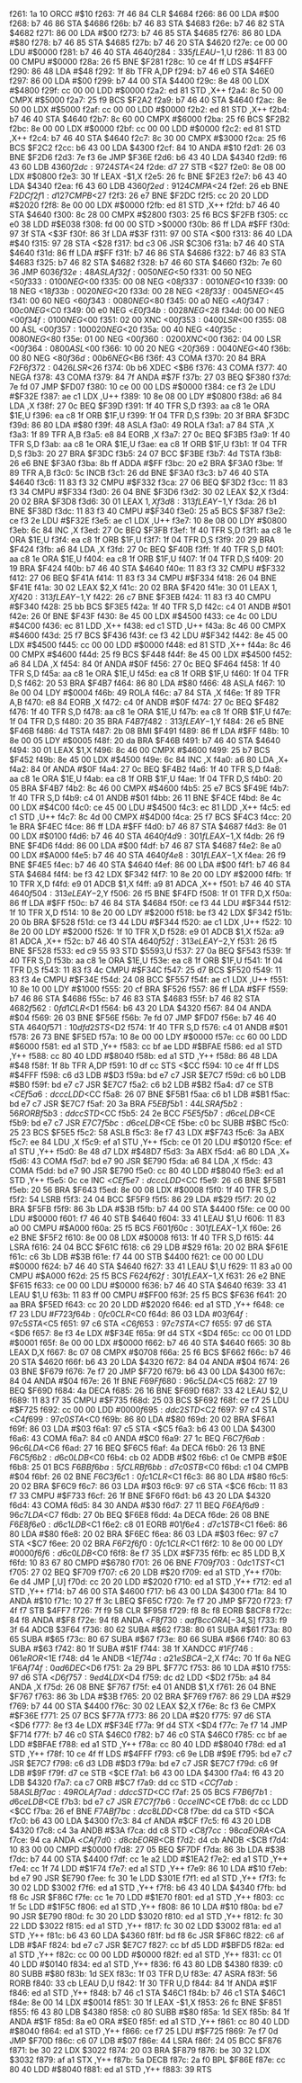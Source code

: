 f261: 1a 10        ORCC   #$10
f263: 7f 46 84     CLR    $4684
f266: 86 00        LDA    #$00
f268: b7 46 86     STA    $4686
f26b: b7 46 83     STA    $4683
f26e: b7 46 82     STA    $4682
f271: 86 00        LDA    #$00
f273: b7 46 85     STA    $4685
f276: 86 80        LDA    #$80
f278: b7 46 85     STA    $4685
f27b: b7 46 20     STA    $4620
f27e: ce 00 00     LDU    #$0000
f281: b7 46 40     STA    $4640
f284: 33 5f        LEAU   -$1,U
f286: 11 83 00 00  CMPU   #$0000
f28a: 26 f5        BNE    $F281
f28c: 10 ce 4f ff  LDS    #$4FFF
f290: 86 48        LDA    #$48
f292: 1f 8b        TFR    A,DP
f294: b7 46 e0     STA    $46E0
f297: 86 00        LDA    #$00
f299: b7 44 00     STA    $4400
f29c: 8e 48 00     LDX    #$4800
f29f: cc 00 00     LDD    #$0000
f2a2: ed 81        STD    ,X++
f2a4: 8c 50 00     CMPX   #$5000
f2a7: 25 f9        BCS    $F2A2
f2a9: b7 46 40     STA    $4640
f2ac: 8e 50 00     LDX    #$5000
f2af: cc 00 00     LDD    #$0000
f2b2: ed 81        STD    ,X++
f2b4: b7 46 40     STA    $4640
f2b7: 8c 60 00     CMPX   #$6000
f2ba: 25 f6        BCS    $F2B2
f2bc: 8e 00 00     LDX    #$0000
f2bf: cc 00 00     LDD    #$0000
f2c2: ed 81        STD    ,X++
f2c4: b7 46 40     STA    $4640
f2c7: 8c 30 00     CMPX   #$3000
f2ca: 25 f6        BCS    $F2C2
f2cc: b6 43 00     LDA    $4300
f2cf: 84 10        ANDA   #$10
f2d1: 26 03        BNE    $F2D6
f2d3: 7e f3 6e     JMP    $F36E
f2d6: b6 43 40     LDA    $4340
f2d9: f6 43 60     LDB    $4360
f2dc: 97 24        STA    <$24
f2de: d7 27        STB    <$27
f2e0: 8e 08 00     LDX    #$0800
f2e3: 30 1f        LEAX   -$1,X
f2e5: 26 fc        BNE    $F2E3
f2e7: b6 43 40     LDA    $4340
f2ea: f6 43 60     LDB    $4360
f2ed: 91 24        CMPA   <$24
f2ef: 26 eb        BNE    $F2DC
f2f1: d1 27        CMPB   <$27
f2f3: 26 e7        BNE    $F2DC
f2f5: cc 20 20     LDD    #$2020
f2f8: 8e 00 00     LDX    #$0000
f2fb: ed 81        STD    ,X++
f2fd: b7 46 40     STA    $4640
f300: 8c 28 00     CMPX   #$2800
f303: 25 f6        BCS    $F2FB
f305: cc e0 38     LDD    #$E038
f308: fd 00 00     STD    >$0000
f30b: 86 ff        LDA    #$FF
f30d: 97 3f        STA    <$3F
f30f: 86 3f        LDA    #$3F
f311: 97 00        STA    <$00
f313: 86 40        LDA    #$40
f315: 97 28        STA    <$28
f317: bd c3 06     JSR    $C306
f31a: b7 46 40     STA    $4640
f31d: 86 ff        LDA    #$FF
f31f: b7 46 86     STA    $4686
f322: b7 46 83     STA    $4683
f325: b7 46 82     STA    $4682
f328: b7 46 60     STA    $4660
f32b: 7e 60 36     JMP    $6036
f32e: 48           ASLA
f32f: 00 50        NEG    <$50
f331: 00 50        NEG    <$50
f333: 01 00        NEG    <$00
f335: 00 08        NEG    <$08
f337: 00 10        NEG    <$10
f339: 00 18        NEG    <$18
f33b: 00 20        NEG    <$20
f33d: 00 28        NEG    <$28
f33f: 00 45        NEG    <$45
f341: 00 60        NEG    <$60
f343: 00 80        NEG    <$80
f345: 00 a0        NEG    <$A0
f347: 00 c0        NEG    <$C0
f349: 00 e0        NEG    <$E0
f34b: 00 28        NEG    <$28
f34d: 00 00        NEG    <$00
f34f: 01 00        NEG    <$00
f351: 02 00        XNC    <$00
f353: 04 00        LSR    <$00
f355: 08 00        ASL    <$00
f357: 10 00 20     NEG    <$20
f35a: 00 40        NEG    <$40
f35c: 00 80        NEG    <$80
f35e: 01 00        NEG    <$00
f360: 02 00        XNC    <$00
f362: 04 00        LSR    <$00
f364: 08 00        ASL    <$00
f366: 10 00 20     NEG    <$20
f369: 00 40        NEG    <$40
f36b: 00 80        NEG    <$80
f36d: 00 b6        NEG    <$B6
f36f: 43           COMA
f370: 20 84        BRA    $F2F6
f372: 04 26        LSR    <$26
f374: 0b b6        XDEC   <$B6
f376: 43           COMA
f377: 40           NEGA
f378: 43           COMA
f379: 84 7f        ANDA   #$7F
f37b: 27 03        BEQ    $F380
f37d: 7e fd 07     JMP    $FD07
f380: 10 ce 00 00  LDS    #$0000
f384: ce f3 2e     LDU    #$F32E
f387: ae c1        LDX    ,U++
f389: 10 8e 08 00  LDY    #$0800
f38d: a6 84        LDA    ,X
f38f: 27 0c        BEQ    $F39D
f391: 1f 40        TFR    S,D
f393: aa c8 1e     ORA    $1E,U
f396: ea c8 1f     ORB    $1F,U
f399: 1f 04        TFR    D,S
f39b: 20 3f        BRA    $F3DC
f39d: 86 80        LDA    #$80
f39f: 48           ASLA
f3a0: 49           ROLA
f3a1: a7 84        STA    ,X
f3a3: 1f 89        TFR    A,B
f3a5: e8 84        EORB   ,X
f3a7: 27 0c        BEQ    $F3B5
f3a9: 1f 40        TFR    S,D
f3ab: aa c8 1e     ORA    $1E,U
f3ae: ea c8 1f     ORB    $1F,U
f3b1: 1f 04        TFR    D,S
f3b3: 20 27        BRA    $F3DC
f3b5: 24 07        BCC    $F3BE
f3b7: 4d           TSTA
f3b8: 26 e6        BNE    $F3A0
f3ba: 8b ff        ADDA   #$FF
f3bc: 20 e2        BRA    $F3A0
f3be: 1f 89        TFR    A,B
f3c0: 5c           INCB
f3c1: 26 dd        BNE    $F3A0
f3c3: b7 46 40     STA    $4640
f3c6: 11 83 f3 32  CMPU   #$F332
f3ca: 27 06        BEQ    $F3D2
f3cc: 11 83 f3 34  CMPU   #$F334
f3d0: 26 04        BNE    $F3D6
f3d2: 30 02        LEAX   $2,X
f3d4: 20 02        BRA    $F3D8
f3d6: 30 01        LEAX   $1,X
f3d8: 31 3f        LEAY   -$1,Y
f3da: 26 b1        BNE    $F38D
f3dc: 11 83 f3 40  CMPU   #$F340
f3e0: 25 a5        BCS    $F387
f3e2: ce f3 2e     LDU    #$F32E
f3e5: ae c1        LDX    ,U++
f3e7: 10 8e 08 00  LDY    #$0800
f3eb: 6c 84        INC    ,X
f3ed: 27 0c        BEQ    $F3FB
f3ef: 1f 40        TFR    S,D
f3f1: aa c8 1e     ORA    $1E,U
f3f4: ea c8 1f     ORB    $1F,U
f3f7: 1f 04        TFR    D,S
f3f9: 20 29        BRA    $F424
f3fb: a6 84        LDA    ,X
f3fd: 27 0c        BEQ    $F40B
f3ff: 1f 40        TFR    S,D
f401: aa c8 1e     ORA    $1E,U
f404: ea c8 1f     ORB    $1F,U
f407: 1f 04        TFR    D,S
f409: 20 19        BRA    $F424
f40b: b7 46 40     STA    $4640
f40e: 11 83 f3 32  CMPU   #$F332
f412: 27 06        BEQ    $F41A
f414: 11 83 f3 34  CMPU   #$F334
f418: 26 04        BNE    $F41E
f41a: 30 02        LEAX   $2,X
f41c: 20 02        BRA    $F420
f41e: 30 01        LEAX   $1,X
f420: 31 3f        LEAY   -$1,Y
f422: 26 c7        BNE    $F3EB
f424: 11 83 f3 40  CMPU   #$F340
f428: 25 bb        BCS    $F3E5
f42a: 1f 40        TFR    S,D
f42c: c4 01        ANDB   #$01
f42e: 26 0f        BNE    $F43F
f430: 8e 45 00     LDX    #$4500
f433: ce 4c 00     LDU    #$4C00
f436: ec 81        LDD    ,X++
f438: ed c1        STD    ,U++
f43a: 8c 46 00     CMPX   #$4600
f43d: 25 f7        BCS    $F436
f43f: ce f3 42     LDU    #$F342
f442: 8e 45 00     LDX    #$4500
f445: cc 00 00     LDD    #$0000
f448: ed 81        STD    ,X++
f44a: 8c 46 00     CMPX   #$4600
f44d: 25 f9        BCS    $F448
f44f: 8e 45 00     LDX    #$4500
f452: a6 84        LDA    ,X
f454: 84 0f        ANDA   #$0F
f456: 27 0c        BEQ    $F464
f458: 1f 40        TFR    S,D
f45a: aa c8 1e     ORA    $1E,U
f45d: ea c8 1f     ORB    $1F,U
f460: 1f 04        TFR    D,S
f462: 20 53        BRA    $F4B7
f464: 86 80        LDA    #$80
f466: 48           ASLA
f467: 10 8e 00 04  LDY    #$0004
f46b: 49           ROLA
f46c: a7 84        STA    ,X
f46e: 1f 89        TFR    A,B
f470: e8 84        EORB   ,X
f472: c4 0f        ANDB   #$0F
f474: 27 0c        BEQ    $F482
f476: 1f 40        TFR    S,D
f478: aa c8 1e     ORA    $1E,U
f47b: ea c8 1f     ORB    $1F,U
f47e: 1f 04        TFR    D,S
f480: 20 35        BRA    $F4B7
f482: 31 3f        LEAY   -$1,Y
f484: 26 e5        BNE    $F46B
f486: 4d           TSTA
f487: 2b 08        BMI    $F491
f489: 86 ff        LDA    #$FF
f48b: 10 8e 00 05  LDY    #$0005
f48f: 20 da        BRA    $F46B
f491: b7 46 40     STA    $4640
f494: 30 01        LEAX   $1,X
f496: 8c 46 00     CMPX   #$4600
f499: 25 b7        BCS    $F452
f49b: 8e 45 00     LDX    #$4500
f49e: 6c 84        INC    ,X
f4a0: a6 80        LDA    ,X+
f4a2: 84 0f        ANDA   #$0F
f4a4: 27 0c        BEQ    $F4B2
f4a6: 1f 40        TFR    S,D
f4a8: aa c8 1e     ORA    $1E,U
f4ab: ea c8 1f     ORB    $1F,U
f4ae: 1f 04        TFR    D,S
f4b0: 20 05        BRA    $F4B7
f4b2: 8c 46 00     CMPX   #$4600
f4b5: 25 e7        BCS    $F49E
f4b7: 1f 40        TFR    S,D
f4b9: c4 01        ANDB   #$01
f4bb: 26 11        BNE    $F4CE
f4bd: 8e 4c 00     LDX    #$4C00
f4c0: ce 45 00     LDU    #$4500
f4c3: ec 81        LDD    ,X++
f4c5: ed c1        STD    ,U++
f4c7: 8c 4d 00     CMPX   #$4D00
f4ca: 25 f7        BCS    $F4C3
f4cc: 20 1e        BRA    $F4EC
f4ce: 86 ff        LDA    #$FF
f4d0: b7 46 87     STA    $4687
f4d3: 8e 01 00     LDX    #$0100
f4d6: b7 46 40     STA    $4640
f4d9: 30 1f        LEAX   -$1,X
f4db: 26 f9        BNE    $F4D6
f4dd: 86 00        LDA    #$00
f4df: b7 46 87     STA    $4687
f4e2: 8e a0 00     LDX    #$A000
f4e5: b7 46 40     STA    $4640
f4e8: 30 1f        LEAX   -$1,X
f4ea: 26 f9        BNE    $F4E5
f4ec: b7 46 40     STA    $4640
f4ef: 86 00        LDA    #$00
f4f1: b7 46 84     STA    $4684
f4f4: be f3 42     LDX    $F342
f4f7: 10 8e 20 00  LDY    #$2000
f4fb: 1f 10        TFR    X,D
f4fd: e9 01        ADCB   $1,X
f4ff: a9 81        ADCA   ,X++
f501: b7 46 40     STA    $4640
f504: 31 3e        LEAY   -$2,Y
f506: 26 f5        BNE    $F4FD
f508: 1f 01        TFR    D,X
f50a: 86 ff        LDA    #$FF
f50c: b7 46 84     STA    $4684
f50f: ce f3 44     LDU    #$F344
f512: 1f 10        TFR    X,D
f514: 10 8e 20 00  LDY    #$2000
f518: be f3 42     LDX    $F342
f51b: 20 0b        BRA    $F528
f51d: ce f3 44     LDU    #$F344
f520: ae c1        LDX    ,U++
f522: 10 8e 20 00  LDY    #$2000
f526: 1f 10        TFR    X,D
f528: e9 01        ADCB   $1,X
f52a: a9 81        ADCA   ,X++
f52c: b7 46 40     STA    $4640
f52f: 31 3e        LEAY   -$2,Y
f531: 26 f5        BNE    $F528
f533: ed c9 55 93  STD    $5593,U
f537: 27 0a        BEQ    $F543
f539: 1f 40        TFR    S,D
f53b: aa c8 1e     ORA    $1E,U
f53e: ea c8 1f     ORB    $1F,U
f541: 1f 04        TFR    D,S
f543: 11 83 f3 4c  CMPU   #$F34C
f547: 25 d7        BCS    $F520
f549: 11 83 f3 4e  CMPU   #$F34E
f54d: 24 08        BCC    $F557
f54f: ae c1        LDX    ,U++
f551: 10 8e 10 00  LDY    #$1000
f555: 20 cf        BRA    $F526
f557: 86 ff        LDA    #$FF
f559: b7 46 86     STA    $4686
f55c: b7 46 83     STA    $4683
f55f: b7 46 82     STA    $4682
f562: 0f d1        CLR    <$D1
f564: b6 43 20     LDA    $4320
f567: 84 04        ANDA   #$04
f569: 26 03        BNE    $F56E
f56b: 7e fd 07     JMP    $FD07
f56e: b7 46 40     STA    $4640
f571: 10 df d2     STS    <$D2
f574: 1f 40        TFR    S,D
f576: c4 01        ANDB   #$01
f578: 26 73        BNE    $F5ED
f57a: 10 8e 00 00  LDY    #$0000
f57e: cc 60 00     LDD    #$6000
f581: ed a1        STD    ,Y++
f583: cc bf ae     LDD    #$BFAE
f586: ed a1        STD    ,Y++
f588: cc 80 40     LDD    #$8040
f58b: ed a1        STD    ,Y++
f58d: 86 48        LDA    #$48
f58f: 1f 8b        TFR    A,DP
f591: 10 df cc     STS    <$CC
f594: 10 ce 4f ff  LDS    #$4FFF
f598: c6 d3        LDB    #$D3
f59a: bd e7 c7     JSR    $E7C7
f59d: c6 b0        LDB    #$B0
f59f: bd e7 c7     JSR    $E7C7
f5a2: c6 b2        LDB    #$B2
f5a4: d7 ce        STB    <$CE
f5a6: dc cc        LDD    <$CC
f5a8: 26 07        BNE    $F5B1
f5aa: c6 b1        LDB    #$B1
f5ac: bd e7 c7     JSR    $E7C7
f5af: 20 3a        BRA    $F5EB
f5b1: 44           LSRA
f5b2: 56           RORB
f5b3: dd cc        STD    <$CC
f5b5: 24 2e        BCC    $F5E5
f5b7: d6 ce        LDB    <$CE
f5b9: bd e7 c7     JSR    $E7C7
f5bc: d6 ce        LDB    <$CE
f5be: c0 bc        SUBB   #$BC
f5c0: 25 23        BCS    $F5E5
f5c2: 58           ASLB
f5c3: 8e f7 43     LDX    #$F743
f5c6: 3a           ABX
f5c7: ee 84        LDU    ,X
f5c9: ef a1        STU    ,Y++
f5cb: ce 01 20     LDU    #$0120
f5ce: ef a1        STU    ,Y++
f5d0: 8e 48 d7     LDX    #$48D7
f5d3: 3a           ABX
f5d4: a6 80        LDA    ,X+
f5d6: 43           COMA
f5d7: bd e7 90     JSR    $E790
f5da: a6 84        LDA    ,X
f5dc: 43           COMA
f5dd: bd e7 90     JSR    $E790
f5e0: cc 80 40     LDD    #$8040
f5e3: ed a1        STD    ,Y++
f5e5: 0c ce        INC    <$CE
f5e7: dc cc        LDD    <$CC
f5e9: 26 c6        BNE    $F5B1
f5eb: 20 56        BRA    $F643
f5ed: 8e 00 08     LDX    #$0008
f5f0: 1f 40        TFR    S,D
f5f2: 54           LSRB
f5f3: 24 04        BCC    $F5F9
f5f5: 86 29        LDA    #$29
f5f7: 20 02        BRA    $F5FB
f5f9: 86 3b        LDA    #$3B
f5fb: b7 44 00     STA    $4400
f5fe: ce 00 00     LDU    #$0000
f601: f7 46 40     STB    $4640
f604: 33 41        LEAU   $1,U
f606: 11 83 a0 00  CMPU   #$A000
f60a: 25 f5        BCS    $F601
f60c: 30 1f        LEAX   -$1,X
f60e: 26 e2        BNE    $F5F2
f610: 8e 00 08     LDX    #$0008
f613: 1f 40        TFR    S,D
f615: 44           LSRA
f616: 24 04        BCC    $F61C
f618: c6 29        LDB    #$29
f61a: 20 02        BRA    $F61E
f61c: c6 3b        LDB    #$3B
f61e: f7 44 00     STB    $4400
f621: ce 00 00     LDU    #$0000
f624: b7 46 40     STA    $4640
f627: 33 41        LEAU   $1,U
f629: 11 83 a0 00  CMPU   #$A000
f62d: 25 f5        BCS    $F624
f62f: 30 1f        LEAX   -$1,X
f631: 26 e2        BNE    $F615
f633: ce 00 00     LDU    #$0000
f636: b7 46 40     STA    $4640
f639: 33 41        LEAU   $1,U
f63b: 11 83 ff 00  CMPU   #$FF00
f63f: 25 f5        BCS    $F636
f641: 20 aa        BRA    $F5ED
f643: cc 20 20     LDD    #$2020
f646: ed a1        STD    ,Y++
f648: ce f7 23     LDU    #$F723
f64b: 0f c0        CLR    <$C0
f64d: 86 03        LDA    #$03
f64f: 97 c5        STA    <$C5
f651: 97 c6        STA    <$C6
f653: 97 c7        STA    <$C7
f655: 97 d6        STA    <$D6
f657: 8e f3 4e     LDX    #$F34E
f65a: 9f d4        STX    <$D4
f65c: cc 00 01     LDD    #$0001
f65f: 8e 00 00     LDX    #$0000
f662: b7 46 40     STA    $4640
f665: 30 8b        LEAX   D,X
f667: 8c 07 08     CMPX   #$0708
f66a: 25 f6        BCS    $F662
f66c: b7 46 20     STA    $4620
f66f: b6 43 20     LDA    $4320
f672: 84 04        ANDA   #$04
f674: 26 03        BNE    $F679
f676: 7e f7 20     JMP    $F720
f679: b6 43 00     LDA    $4300
f67c: 84 04        ANDA   #$04
f67e: 26 1f        BNE    $F69F
f680: 96 c5        LDA    <$C5
f682: 27 19        BEQ    $F69D
f684: 4a           DECA
f685: 26 16        BNE    $F69D
f687: 33 42        LEAU   $2,U
f689: 11 83 f7 35  CMPU   #$F735
f68d: 25 03        BCS    $F692
f68f: ce f7 25     LDU    #$F725
f692: cc 00 00     LDD    #$0000
f695: dd c2        STD    <$C2
f697: 97 c4        STA    <$C4
f699: 97 c0        STA    <$C0
f69b: 86 80        LDA    #$80
f69d: 20 02        BRA    $F6A1
f69f: 86 03        LDA    #$03
f6a1: 97 c5        STA    <$C5
f6a3: b6 43 00     LDA    $4300
f6a6: 43           COMA
f6a7: 84 c0        ANDA   #$C0
f6a9: 27 1c        BEQ    $F6C7
f6ab: 96 c6        LDA    <$C6
f6ad: 27 16        BEQ    $F6C5
f6af: 4a           DECA
f6b0: 26 13        BNE    $F6C5
f6b2: d6 c0        LDB    <$C0
f6b4: cb 02        ADDB   #$02
f6b6: c1 0e        CMPB   #$0E
f6b8: 25 01        BCS    $F6BB
f6ba: 5f           CLRB
f6bb: d7 c0        STB    <$C0
f6bd: c1 04        CMPB   #$04
f6bf: 26 02        BNE    $F6C3
f6c1: 0f c1        CLR    <$C1
f6c3: 86 80        LDA    #$80
f6c5: 20 02        BRA    $F6C9
f6c7: 86 03        LDA    #$03
f6c9: 97 c6        STA    <$C6
f6cb: 11 83 f7 33  CMPU   #$F733
f6cf: 26 1f        BNE    $F6F0
f6d1: b6 43 20     LDA    $4320
f6d4: 43           COMA
f6d5: 84 30        ANDA   #$30
f6d7: 27 11        BEQ    $F6EA
f6d9: 96 c7        LDA    <$C7
f6db: 27 0b        BEQ    $F6E8
f6dd: 4a           DECA
f6de: 26 08        BNE    $F6E8
f6e0: d6 c1        LDB    <$C1
f6e2: c8 01        EORB   #$01
f6e4: d7 c1        STB    <$C1
f6e6: 86 80        LDA    #$80
f6e8: 20 02        BRA    $F6EC
f6ea: 86 03        LDA    #$03
f6ec: 97 c7        STA    <$C7
f6ee: 20 02        BRA    $F6F2
f6f0: 0f c1        CLR    <$C1
f6f2: 10 8e 00 00  LDY    #$0000
f6f6: d6 c0        LDB    <$C0
f6f8: 8e f7 35     LDX    #$F735
f6fb: ec 85        LDD    B,X
f6fd: 10 83 67 80  CMPD   #$6780
f701: 26 06        BNE    $F709
f703: 0d c1        TST    <$C1
f705: 27 02        BEQ    $F709
f707: c6 20        LDB    #$20
f709: ed a1        STD    ,Y++
f70b: 6e d4        JMP    [,U]
f70d: cc 20 20     LDD    #$2020
f710: ed a1        STD    ,Y++
f712: ed a1        STD    ,Y++
f714: b7 46 00     STA    $4600
f717: b6 43 00     LDA    $4300
f71a: 84 10        ANDA   #$10
f71c: 10 27 ff 3c  LBEQ   $F65C
f720: 7e f7 20     JMP    $F720
f723: f7 4f f7     STB    $4FF7
f726: 7f f9 58     CLR    $F958
f729: f8 8c f8     EORB   $8CF8
f72c: 84 f8        ANDA   #$F8
f72e: 94 f8        ANDA   <$F8
f730: aa f8 cc     ORA    [-$34,S]
f733: f9 3f 64     ADCB   $3F64
f736: 80 62        SUBA   #$62
f738: 80 61        SUBA   #$61
f73a: 80 65        SUBA   #$65
f73c: 80 67        SUBA   #$67
f73e: 80 66        SUBA   #$66
f740: 80 63        SUBA   #$63
f742: 80 1f        SUBA   #$1F
f744: 38 1f        XANDCC #$1F
f746: 06 1e        ROR    <$1E
f748: d4 1e        ANDB   <$1E
f74a: a2 1e        SBCA   -$2,X
f74c: 70 1f 6a     NEG    $1F6A
f74f: 0a d6        DEC    <$D6
f751: 2a 29        BPL    $F77C
f753: 86 10        LDA    #$10
f755: 97 d6        STA    <$D6
f757: 9e d4        LDX    <$D4
f759: dc d2        LDD    <$D2
f75b: a4 84        ANDA   ,X
f75d: 26 08        BNE    $F767
f75f: e4 01        ANDB   $1,X
f761: 26 04        BNE    $F767
f763: 86 3b        LDA    #$3B
f765: 20 02        BRA    $F769
f767: 86 29        LDA    #$29
f769: b7 44 00     STA    $4400
f76c: 30 02        LEAX   $2,X
f76e: 8c f3 6e     CMPX   #$F36E
f771: 25 07        BCS    $F77A
f773: 86 20        LDA    #$20
f775: 97 d6        STA    <$D6
f777: 8e f3 4e     LDX    #$F34E
f77a: 9f d4        STX    <$D4
f77c: 7e f7 14     JMP    $F714
f77f: b7 46 c0     STA    $46C0
f782: b7 46 c0     STA    $46C0
f785: cc bf ae     LDD    #$BFAE
f788: ed a1        STD    ,Y++
f78a: cc 80 40     LDD    #$8040
f78d: ed a1        STD    ,Y++
f78f: 10 ce 4f ff  LDS    #$4FFF
f793: c6 9e        LDB    #$9E
f795: bd e7 c7     JSR    $E7C7
f798: c6 d3        LDB    #$D3
f79a: bd e7 c7     JSR    $E7C7
f79d: c6 9f        LDB    #$9F
f79f: d7 ce        STB    <$CE
f7a1: b6 43 00     LDA    $4300
f7a4: f6 43 20     LDB    $4320
f7a7: ca c7        ORB    #$C7
f7a9: dd cc        STD    <$CC
f7ab: 58           ASLB
f7ac: 49           ROLA
f7ad: dd cc        STD    <$CC
f7af: 25 05        BCS    $F7B6
f7b1: d6 ce        LDB    <$CE
f7b3: bd e7 c7     JSR    $E7C7
f7b6: 0c ce        INC    <$CE
f7b8: dc cc        LDD    <$CC
f7ba: 26 ef        BNE    $F7AB
f7bc: dc c8        LDD    <$C8
f7be: dd ca        STD    <$CA
f7c0: b6 43 00     LDA    $4300
f7c3: 84 cf        ANDA   #$CF
f7c5: f6 43 20     LDB    $4320
f7c8: c4 3a        ANDB   #$3A
f7ca: dd c8        STD    <$C8
f7cc: 98 ca        EORA   <$CA
f7ce: 94 ca        ANDA   <$CA
f7d0: d8 cb        EORB   <$CB
f7d2: d4 cb        ANDB   <$CB
f7d4: 10 83 00 00  CMPD   #$0000
f7d8: 27 05        BEQ    $F7DF
f7da: 86 3b        LDA    #$3B
f7dc: b7 44 00     STA    $4400
f7df: cc 1e a2     LDD    #$1EA2
f7e2: ed a1        STD    ,Y++
f7e4: cc 1f 74     LDD    #$1F74
f7e7: ed a1        STD    ,Y++
f7e9: 86 10        LDA    #$10
f7eb: bd e7 90     JSR    $E790
f7ee: fc 30 1e     LDD    $301E
f7f1: ed a1        STD    ,Y++
f7f3: fc 30 02     LDD    $3002
f7f6: ed a1        STD    ,Y++
f7f8: b6 43 40     LDA    $4340
f7fb: bd f8 6c     JSR    $F86C
f7fe: cc 1e 70     LDD    #$1E70
f801: ed a1        STD    ,Y++
f803: cc 1f 5c     LDD    #$1F5C
f806: ed a1        STD    ,Y++
f808: 86 10        LDA    #$10
f80a: bd e7 90     JSR    $E790
f80d: fc 30 20     LDD    $3020
f810: ed a1        STD    ,Y++
f812: fc 30 22     LDD    $3022
f815: ed a1        STD    ,Y++
f817: fc 30 02     LDD    $3002
f81a: ed a1        STD    ,Y++
f81c: b6 43 60     LDA    $4360
f81f: bd f8 6c     JSR    $F86C
f822: c6 af        LDB    #$AF
f824: bd e7 c7     JSR    $E7C7
f827: cc bf d5     LDD    #$BFD5
f82a: ed a1        STD    ,Y++
f82c: cc 00 00     LDD    #$0000
f82f: ed a1        STD    ,Y++
f831: cc 01 40     LDD    #$0140
f834: ed a1        STD    ,Y++
f836: f6 43 80     LDB    $4380
f839: c0 80        SUBB   #$80
f83b: 1d           SEX
f83c: 1f 03        TFR    D,U
f83e: 47           ASRA
f83f: 56           RORB
f840: 33 cb        LEAU   D,U
f842: 1f 30        TFR    U,D
f844: 84 1f        ANDA   #$1F
f846: ed a1        STD    ,Y++
f848: b7 46 c1     STA    $46C1
f84b: b7 46 c1     STA    $46C1
f84e: 8e 00 14     LDX    #$0014
f851: 30 1f        LEAX   -$1,X
f853: 26 fc        BNE    $F851
f855: f6 43 80     LDB    $4380
f858: c0 80        SUBB   #$80
f85a: 1d           SEX
f85b: 84 1f        ANDA   #$1F
f85d: 8a e0        ORA    #$E0
f85f: ed a1        STD    ,Y++
f861: cc 80 40     LDD    #$8040
f864: ed a1        STD    ,Y++
f866: ce f7 25     LDU    #$F725
f869: 7e f7 0d     JMP    $F70D
f86c: c6 07        LDB    #$07
f86e: 44           LSRA
f86f: 24 05        BCC    $F876
f871: be 30 22     LDX    $3022
f874: 20 03        BRA    $F879
f876: be 30 32     LDX    $3032
f879: af a1        STX    ,Y++
f87b: 5a           DECB
f87c: 2a f0        BPL    $F86E
f87e: cc 80 40     LDD    #$8040
f881: ed a1        STD    ,Y++
f883: 39           RTS
